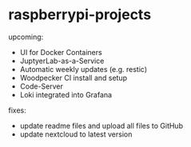 # raspberrypi-projects

upcoming:
- UI for Docker Containers
- JuptyerLab-as-a-Service
- Automatic weekly updates (e.g. restic)
- Woodpecker CI install and setup
- Code-Server
- Loki integrated into Grafana

fixes:
- update readme files and upload all files to GitHub
- update nextcloud to latest version
